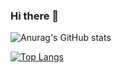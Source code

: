 ### Hi there 👋

<!--
**jisunp04023/jisunp04023** is a ✨ _special_ ✨ repository because its `README.md` (this file) appears on your GitHub profile.

Here are some ideas to get you started:

- 🔭 I’m currently working on ...
- 🌱 I’m currently learning ...
- 👯 I’m looking to collaborate on ...
- 🤔 I’m looking for help with ...
- 💬 Ask me about ...
- 📫 How to reach me: ...
- 😄 Pronouns: ...
- ⚡ Fun fact: ...
-->

![Anurag's GitHub stats](https://github-readme-stats.vercel.app/api?username=jisunp04023&show_icons=true&theme=cobalt&hide=prs,contribs)

﻿[![Top Langs](https://github-readme-stats.vercel.app/api/top-langs/?jisunp04023=jogilsang&langs_count=10&layout=compact&theme=cobalt)](https://github.com/jisunp04023/jisunp04023)
